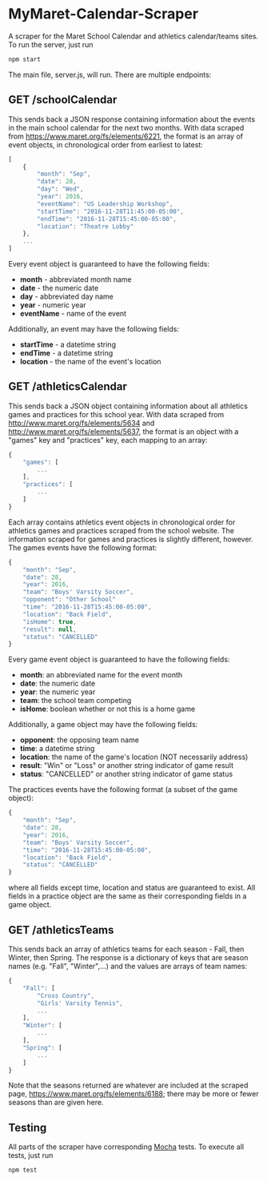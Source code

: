 # MyMaret-Calendar-Scraper
A scraper for the Maret School Calendar and athletics calendar/teams sites.
To run the server, just run

```javascript
npm start
```

The main file, server.js, will run.  There are multiple endpoints:
    
## GET /schoolCalendar

This sends back a JSON response containing information about the events in
the main school calendar for the next two months.  With data scraped from
https://www.maret.org/fs/elements/6221, the format is an array of event objects,
in chronological order from earliest to latest:

```javascript
[
    {
        "month": "Sep",
        "date": 28,
        "day": "Wed",
        "year": 2016,
        "eventName": "US Leadership Workshop",
        "startTime": "2016-11-28T11:45:00-05:00",
        "endTime": "2016-11-28T15:45:00-05:00",
        "location": "Theatre Lobby"
    },
    ...
]
```

Every event object is guaranteed to have the following fields:

* **month** - abbreviated month name
* **date** - the numeric date
* **day** - abbreviated day name
* **year** - numeric year
* **eventName** - name of the event

Additionally, an event may have the following fields:

* **startTime** - a datetime string
* **endTime** - a datetime string
* **location** - the name of the event's location


## GET /athleticsCalendar

This sends back a JSON object containing information about all athletics games
and practices for this school year.  With data scraped from
http://www.maret.org/fs/elements/5634 and http://www.maret.org/fs/elements/5637,
the format is an object with a "games" key and "practices" key, each mapping to
an array:

```javascript
{
    "games": [
        ...
    ],
    "practices": [
        ...
    ]
}
```

Each array contains athletics event objects in chronological order for athletics
games and practices scraped from the school website.  The information scraped
for games and practices is slightly different, however.  The games events have
the following format:

```javascript
{
    "month": "Sep",
    "date": 28,
    "year": 2016,
    "team": "Boys' Varsity Soccer",
    "opponent": "Other School"
    "time": "2016-11-28T15:45:00-05:00",
    "location": "Back Field",
    "isHome": true,
    "result": null,
    "status": "CANCELLED"
}
```

Every game event object is guaranteed to have the following fields:

* **month**: an abbreviated name for the event month
* **date**: the numeric date
* **year**: the numeric year
* **team**: the school team competing
* **isHome**: boolean whether or not this is a home game

Additionally, a game object may have the following fields:

* **opponent**: the opposing team name
* **time**: a datetime string
* **location**: the name of the game's location (NOT necessarily address)
* **result**: "Win" or "Loss" or another string indicator of game result
* **status**: "CANCELLED" or another string indicator of game status

The practices events have the following format (a subset of the game object):

```javascript
{
    "month": "Sep",
    "date": 28,
    "year": 2016,
    "team": "Boys' Varsity Soccer",
    "time": "2016-11-28T15:45:00-05:00",
    "location": "Back Field",
    "status": "CANCELLED"
}
```

where all fields except time, location and status are guaranteed to exist.  All 
fields in a practice object are the same as their corresponding fields in a
game object.


## GET /athleticsTeams

This sends back an array of athletics teams for each season - Fall,
then Winter, then Spring.  The response is a dictionary of keys that are season
names (e.g. "Fall", "Winter",...) and the values are arrays of team names:

```javascript
{
    "Fall": [
        "Cross Country",
        "Girls' Varsity Tennis",
        ...
    ],
    "Winter": [
        ...
    ],
    "Spring": [
        ...
    ]
}
```

Note that the seasons returned are whatever are included at the scraped page,
https://www.maret.org/fs/elements/6188; there may be more or fewer seasons
than are given here.


## Testing

All parts of the scraper have corresponding [Mocha](https://mochajs.org) tests.
To execute all tests, just run

```javascript
npm test
```